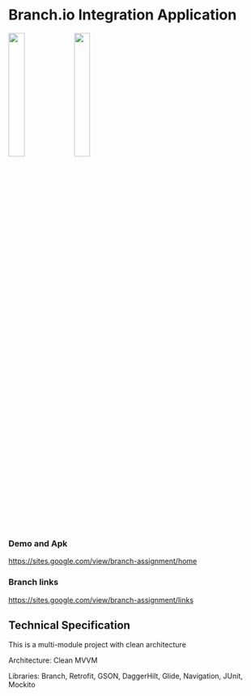 # Branch.io Integration Application

<img src="https://user-images.githubusercontent.com/35931890/209882756-a8e42670-cc74-42e2-be4e-e85c45cbe34e.jpeg" width=25% height=25%></img>
<img src="https://user-images.githubusercontent.com/35931890/209882783-13c5fdf4-9152-46fd-af51-9674767d6c10.jpeg" width=25% height=25%></img>

### Demo and Apk 
https://sites.google.com/view/branch-assignment/home
### Branch links
https://sites.google.com/view/branch-assignment/links

## Technical Specification
This is a multi-module project with clean architecture

Architecture: Clean MVVM

Libraries: Branch, Retrofit, GSON, DaggerHilt, Glide, Navigation, JUnit, Mockito
